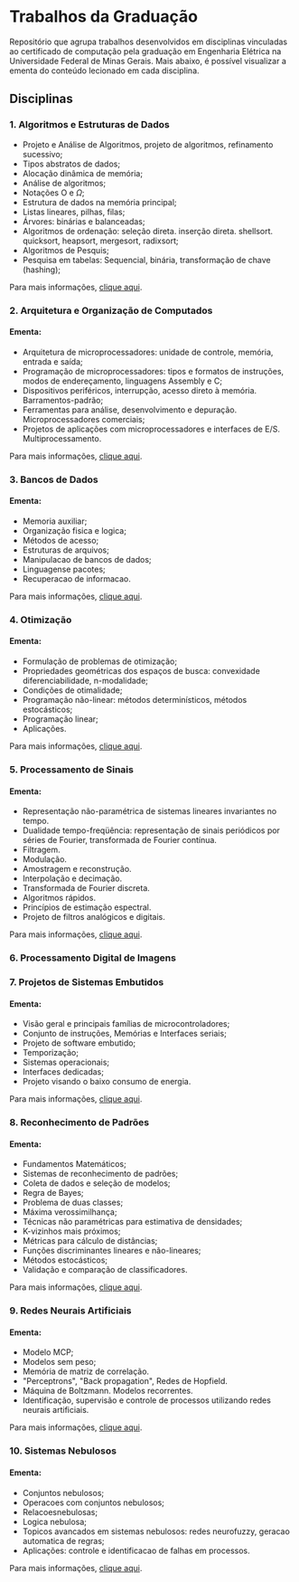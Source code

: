 # Trabalhos da Graduação

Repositório que agrupa trabalhos desenvolvidos em disciplinas vinculadas ao certificado de computação pela graduação em Engenharia Elétrica na Universidade Federal de Minas Gerais. Mais abaixo, é possível visualizar a ementa do conteúdo lecionado em cada disciplina.

## Disciplinas

### 1. Algoritmos e Estruturas de Dados

- Projeto e Análise de Algoritmos, projeto de algoritmos, refinamento sucessivo;
- Tipos abstratos de dados;
- Alocação dinâmica de memória;
- Análise de algoritmos;
- Notações O e $\Omega$;
- Estrutura de dados na memória principal;
- Listas lineares, pilhas, filas;
- Árvores: binárias e balanceadas;
- Algoritmos de ordenação: seleção direta. inserção direta. shellsort. quicksort, heapsort, mergesort, radixsort;
- Algoritmos de Pesquis;
- Pesquisa em tabelas: Sequencial, binária, transformação de chave (hashing);

Para mais informações, [clique aqui](https://homepages.dcc.ufmg.br/~meira/aeds2/#:~:text=Objetivo,simples%20da%20complexidade%20de%20algoritmos.).

### 2. Arquitetura e Organização de Computados

#### Ementa:
- Arquitetura de microprocessadores: unidade de controle, memória, entrada e saída; 
- Programação de microprocessadores: tipos e formatos de instruções, modos de endereçamento, linguagens Assembly e C; 
- Dispositivos periféricos, interrupção, acesso direto à memória. Barramentos-padrão; 
- Ferramentas para análise, desenvolvimento e depuração. Microprocessadores comerciais; 
- Projetos de aplicações com microprocessadores e interfaces de E/S. Multiprocessamento.

Para mais informações, [clique aqui](https://ufmg.br/cursos/graduacao/2405/91218/72633).

### 3. Bancos de Dados

#### Ementa:
- Memoria auxiliar; 
- Organização fisica e logica; 
- Métodos de acesso;
- Estruturas de arquivos;
- Manipulacao de bancos de dados;
- Linguagense pacotes; 
- Recuperacao de informacao.

Para mais informações, [clique aqui](https://ufmg.br/cursos/graduacao/2377/91205/60486).

### 4. Otimização

#### Ementa:
- Formulação de problemas de otimização; 
- Propriedades geométricas dos espaços de busca: convexidade diferenciabilidade, n-modalidade; 
- Condições de otimalidade; 
- Programação não-linear: métodos determinísticos, métodos estocásticos;
- Programação linear; 
- Aplicações.

Para mais informações, [clique aqui](https://ufmg.br/cursos/graduacao/2405/90195/64347).

### 5. Processamento de Sinais

#### Ementa:

- Representação não-paramétrica de sistemas lineares invariantes no tempo. 
- Dualidade tempo-freqüência: representação de sinais periódicos por séries de Fourier, transformada de Fourier contínua. 
- Filtragem. 
- Modulação. 
- Amostragem e reconstrução. 
- Interpolação e decimação. 
- Transformada de Fourier discreta. 
- Algoritmos rápidos. 
- Princípios de estimação espectral. 
- Projeto de filtros analógicos e digitais.

Para mais informações, [clique aqui](https://ufmg.br/cursos/graduacao/2405/91218/61106).

### 6. Processamento Digital de Imagens



### 7. Projetos de Sistemas Embutidos

#### Ementa:
- Visão geral e principais famílias de microcontroladores;
- Conjunto de instruções, Memórias e Interfaces seriais;
- Projeto de software embutido;
- Temporização; 
- Sistemas operacionais;
- Interfaces dedicadas; 
- Projeto visando o baixo consumo de energia.

Para mais informações, [clique aqui](https://ufmg.br/cursos/graduacao/2405/91218/64326).

### 8. Reconhecimento de Padrões

#### Ementa:
- Fundamentos Matemáticos; 
- Sistemas de reconhecimento de padrões; 
- Coleta de dados e seleção de modelos;
- Regra de Bayes;
- Problema de duas classes; 
- Máxima verossimilhança;
- Técnicas não paramétricas para estimativa de densidades; 
- K-vizinhos mais próximos;
- Métricas para cálculo de distâncias; 
- Funções discriminantes lineares e não-lineares; 
- Métodos estocásticos;
- Validação e comparação de classificadores.

Para mais informações, [clique aqui](https://ufmg.br/cursos/graduacao/2405/91218/72649).

### 9. Redes Neurais Artificiais

#### Ementa:
- Modelo MCP; 
- Modelos sem peso; 
- Memória de matriz de correlação. 
- "Perceptrons", "Back propagation", Redes de Hopfield. 
- Máquina de Boltzmann. 
Modelos recorrentes. 
- Identificação, supervisão e controle de processos utilizando redes neurais artificiais.

Para mais informações, [clique aqui](https://ufmg.br/cursos/graduacao/2405/91218/72645).


### 10. Sistemas Nebulosos

#### Ementa:
- Conjuntos nebulosos; 
- Operacoes com conjuntos nebulosos; 
- Relacoesnebulosas; 
- Logica nebulosa; 
- Topicos avancados em sistemas nebulosos: redes neurofuzzy, geracao automatica de regras;
- Aplicações: controle e identificacao de falhas em processos.

Para mais informações, [clique aqui](https://ufmg.br/cursos/graduacao/2366/91701/63756).
